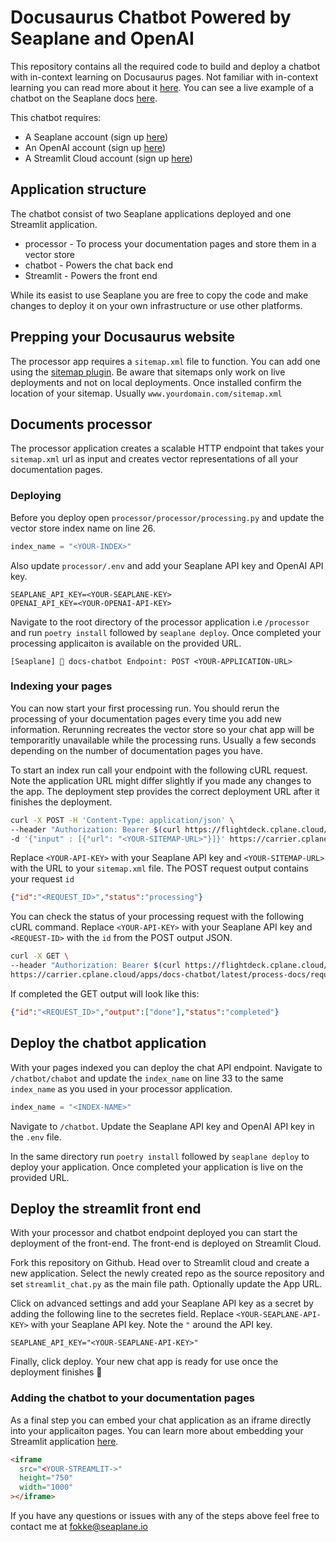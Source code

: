 # Docusaurus Chatbot Powered by Seaplane and OpenAI

This repository contains all the required code to build and deploy a chatbot
with in-context learning on Docusaurus pages. Not familiar with in-context
learning you can read more about it
[here](https://www.seaplane.io/blog/on-in-context-learning-and-vector-databases).
You can see a live example of a chatbot on the Seaplane docs
[here](https://developers.seaplane.io/docs/seaplane-gpt).

This chatbot requires:
-  A Seaplane account (sign up
[here](https://developers.seaplane.io/docs/seaplane-gpt))
- An OpenAI account (sign up
  [here](https://auth0.openai.com/u/signup/identifier?state=hKFo2SBPaGtHUlZEajRhOWFmWkcwVmtlR3huX2ZfWUNnMGMtQ6Fur3VuaXZlcnNhbC1sb2dpbqN0aWTZIFp2M3N6QkxlLUN4eDI1WVFvaHhtZjh4aVpOYnpIcENWo2NpZNkgRFJpdnNubTJNdTQyVDNLT3BxZHR3QjNOWXZpSFl6d0Q))
- A Streamlit Cloud account (sign up [here](https://share.streamlit.io/signup))

## Application structure

The chatbot consist of two Seaplane applications deployed and one Streamlit
application.

- processor - To process your documentation pages and store them in a vector
  store
- chatbot - Powers the chat back end
- Streamlit - Powers the front end

While its easist to use Seaplane you are free to copy the code and make changes
to deploy it on your own infrastructure or use other platforms.

## Prepping your Docusaurus website

The processor app requires a `sitemap.xml` file to function. You can add one
using the [sitemap
plugin](https://docusaurus.io/docs/api/plugins/@docusaurus/plugin-sitemap). Be
aware that sitemaps only work on live deployments and not on local deployments.
Once installed confirm the location of your sitemap. Usually
`www.yourdomain.com/sitemap.xml`

## Documents processor

The processor application creates a scalable HTTP endpoint that takes your
`sitemap.xml` url as input and creates vector representations of all your
documentation pages. 

### Deploying

Before you deploy open `processor/processor/processing.py` and update the vector
store index name on line 26.

```python
index_name = "<YOUR-INDEX>"
```

Also update `processor/.env` and add your Seaplane API key and OpenAI API key.

```text
SEAPLANE_API_KEY=<YOUR-SEAPLANE-KEY>
OPENAI_API_KEY=<YOUR-OPENAI-API-KEY>
```

Navigate to the root directory of the processor application i.e `/processor` and
run `poetry install` followed by `seaplane deploy`. Once completed your
processing applicaiton is available on the provided URL.

```text
[Seaplane] 🚀 docs-chatbot Endpoint: POST <YOUR-APPLICATION-URL>
```

### Indexing your pages

You can now start your first processing run. You should rerun the processing of
your documentation pages every time you add new information. Rerunning recreates the vector store so your chat app will be temporaritly unavailable while the processing runs. Usually a few seconds depending on the number of documentation pages you have.

To start an index run call your endpoint with the following cURL request. Note
the application URL might differ slightly if you made any changes to the app.
The deployment step provides the correct deployment URL after it finishes the
deployment.

```bash
curl -X POST -H 'Content-Type: application/json' \
--header "Authorization: Bearer $(curl https://flightdeck.cplane.cloud/identity/token --request POST  --header "Authorization: Bearer <YOUR-API-KEY>")" \
-d '{"input" : [{"url": "<YOUR-SITEMAP-URL>"}]}' https://carrier.cplane.cloud/apps/docs-chatbot/latest/process-docs
```

Replace `<YOUR-API-KEY>` with your Seaplane API key and `<YOUR-SITEMAP-URL>`
with the URL to your `sitemap.xml` file. The POST request output contains your
request `id`

```json
{"id":"<REQUEST_ID>","status":"processing"}
```

You can check the status of your processing request with the following cURL
command. Replace `<YOUR-API-KEY>` with your Seaplane API key and `<REQUEST-ID>`
with the `id` from the POST output JSON.

```bash
curl -X GET \
--header "Authorization: Bearer $(curl https://flightdeck.cplane.cloud/identity/token --request POST  --header "Authorization: Bearer <YOUR-API-KEY>")" \
https://carrier.cplane.cloud/apps/docs-chatbot/latest/process-docs/request/<REUEST-ID>
```

If completed the GET output will look like this:

```json
{"id":"<REQUEST_ID>","output":["done"],"status":"completed"}
```

## Deploy the chatbot application

With your pages indexed you can deploy the chat API endpoint. Navigate to
`/chatbot/chabot` and update the `index_name` on line 33 to the same
`index_name` as you used in your processor application.

```python
index_name = "<INDEX-NAME>"
```

Navigate to `/chatbot`. Update the Seaplane API key and OpenAI API key in the
`.env` file.

In the same directory run `poetry install` followed by `seaplane deploy` to
deploy your application. Once completed your application is live on the provided
URL.

## Deploy the streamlit front end

With your processor and chatbot endpoint deployed you can start the deployment
of the front-end. The front-end is deployed on Streamlit Cloud.

Fork this repository on Github. Head over to Streamlit cloud and create a new
application. Select the newly created repo as the source repository and set
`streamlit_chat.py` as the main file path. Optionally update the App URL.

Click on advanced settings and add your Seaplane API key as a secret by adding
the following line to the secretes field. Replace `<YOUR-SEAPLANE-API-KEY>` with
your Seaplane API key. Note the `"` around the API key.

```text
SEAPLANE_API_KEY="<YOUR-SEAPLANE-API-KEY>"
```

Finally, click deploy. Your new chat app is ready for use once the deployment
finishes 🎉

### Adding the chatbot to your documentation pages

As a final step you can embed your chat application as an iframe directly into
your applicaiton pages. You can learn more about embedding your Streamlit
application
[here](https://docs.streamlit.io/streamlit-community-cloud/share-your-app/embed-your-app#embedding-with-iframes).

```html
<iframe
  src="<YOUR-STREAMLIT->"
  height="750"
  width="1000"
></iframe>
```

If you have any questions or issues with any of the steps above feel free to
contact me at [fokke@seaplane.io](mailto:fokke@seaplane.io)
